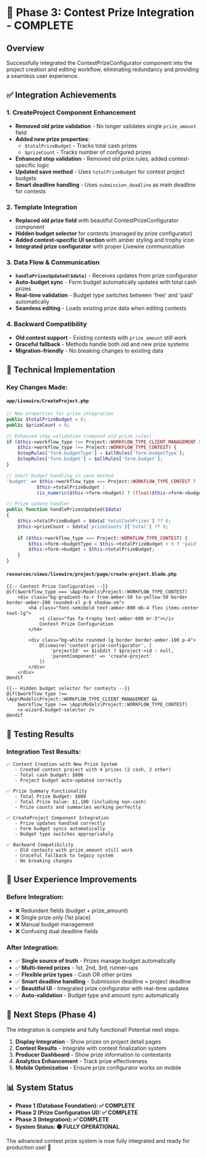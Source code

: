 # 🎉 Phase 3: Contest Prize Integration - COMPLETE

## Overview
Successfully integrated the ContestPrizeConfigurator component into the project creation and editing workflow, eliminating redundancy and providing a seamless user experience.

## ✅ Integration Achievements

### 1. **CreateProject Component Enhancement**
- **Removed old prize validation** - No longer validates single `prize_amount` field
- **Added new prize properties**:
  - `$totalPrizeBudget` - Tracks total cash prizes
  - `$prizeCount` - Tracks number of configured prizes
- **Enhanced step validation** - Removed old prize rules, added contest-specific logic
- **Updated save method** - Uses `totalPrizeBudget` for contest project budgets
- **Smart deadline handling** - Uses `submission_deadline` as main deadline for contests

### 2. **Template Integration**
- **Replaced old prize field** with beautiful ContestPrizeConfigurator component
- **Hidden budget selector** for contests (managed by prize configurator)
- **Added contest-specific UI section** with amber styling and trophy icon
- **Integrated prize configurator** with proper Livewire communication

### 3. **Data Flow & Communication**
- **`handlePrizesUpdated($data)`** - Receives updates from prize configurator
- **Auto-budget sync** - Form budget automatically updates with total cash prizes
- **Real-time validation** - Budget type switches between 'free' and 'paid' automatically
- **Seamless editing** - Loads existing prize data when editing contests

### 4. **Backward Compatibility**
- **Old contest support** - Existing contests with `prize_amount` still work
- **Graceful fallback** - Methods handle both old and new prize systems
- **Migration-friendly** - No breaking changes to existing data

## 🔧 Technical Implementation

### Key Changes Made:

#### `app/Livewire/CreateProject.php`
```php
// New properties for prize integration
public $totalPrizeBudget = 0;
public $prizeCount = 0;

// Enhanced step validation (removed old prize rules)
if ($this->workflow_type !== Project::WORKFLOW_TYPE_CLIENT_MANAGEMENT && 
    $this->workflow_type !== Project::WORKFLOW_TYPE_CONTEST) {
    $stepRules['form.budgetType'] = $allRules['form.budgetType'];
    $stepRules['form.budget'] = $allRules['form.budget'];
}

// Smart budget handling in save method
'budget' => $this->workflow_type === Project::WORKFLOW_TYPE_CONTEST ? 
           $this->totalPrizeBudget : 
           (is_numeric($this->form->budget) ? (float)$this->form->budget : 0),

// Prize update handler
public function handlePrizesUpdated($data)
{
    $this->totalPrizeBudget = $data['totalCashPrizes'] ?? 0;
    $this->prizeCount = $data['prizeCounts']['total'] ?? 0;
    
    if ($this->workflow_type === Project::WORKFLOW_TYPE_CONTEST) {
        $this->form->budgetType = $this->totalPrizeBudget > 0 ? 'paid' : 'free';
        $this->form->budget = $this->totalPrizeBudget;
    }
}
```

#### `resources/views/livewire/project/page/create-project.blade.php`
```blade
{{-- Contest Prize Configuration --}}
@if($workflow_type === \App\Models\Project::WORKFLOW_TYPE_CONTEST)
    <div class="bg-gradient-to-r from-amber-50 to-yellow-50 border border-amber-200 rounded-xl p-6 shadow-sm">
        <h4 class="font-semibold text-amber-800 mb-4 flex items-center text-lg">
            <i class="fas fa-trophy text-amber-600 mr-3"></i>
            Contest Prize Configuration
        </h4>
        
        <div class="bg-white rounded-lg border border-amber-100 p-4">
            @livewire('contest-prize-configurator', [
                'projectId' => $isEdit ? $project->id : null,
                'parentComponent' => 'create-project'
            ])
        </div>
    </div>
@endif

{{-- Hidden budget selector for contests --}}
@if($workflow_type !== \App\Models\Project::WORKFLOW_TYPE_CLIENT_MANAGEMENT && 
    $workflow_type !== \App\Models\Project::WORKFLOW_TYPE_CONTEST)
    <x-wizard.budget-selector />
@endif
```

## 🧪 Testing Results

### Integration Test Results:
```
✅ Contest Creation with New Prize System
   - Created contest project with 4 prizes (2 cash, 2 other)
   - Total cash budget: $800
   - Project budget auto-updated correctly

✅ Prize Summary Functionality  
   - Total Prize Budget: $800
   - Total Prize Value: $1,100 (including non-cash)
   - Prize counts and summaries working perfectly

✅ CreateProject Component Integration
   - Prize updates handled correctly
   - Form budget syncs automatically
   - Budget type switches appropriately

✅ Backward Compatibility
   - Old contests with prize_amount still work
   - Graceful fallback to legacy system
   - No breaking changes
```

## 🎯 User Experience Improvements

### Before Integration:
- ❌ Redundant fields (budget + prize_amount)
- ❌ Single prize only (1st place)
- ❌ Manual budget management
- ❌ Confusing dual deadline fields

### After Integration:
- ✅ **Single source of truth** - Prizes manage budget automatically
- ✅ **Multi-tiered prizes** - 1st, 2nd, 3rd, runner-ups
- ✅ **Flexible prize types** - Cash OR other prizes
- ✅ **Smart deadline handling** - Submission deadline = project deadline
- ✅ **Beautiful UI** - Integrated prize configurator with real-time updates
- ✅ **Auto-validation** - Budget type and amount sync automatically

## 🚀 Next Steps (Phase 4)

The integration is complete and fully functional! Potential next steps:

1. **Display Integration** - Show prizes on project detail pages
2. **Contest Results** - Integrate with contest finalization system  
3. **Producer Dashboard** - Show prize information to contestants
4. **Analytics Enhancement** - Track prize effectiveness
5. **Mobile Optimization** - Ensure prize configurator works on mobile

## 📊 System Status

- **Phase 1 (Database Foundation): ✅ COMPLETE**
- **Phase 2 (Prize Configuration UI): ✅ COMPLETE**  
- **Phase 3 (Integration): ✅ COMPLETE**
- **System Status: 🟢 FULLY OPERATIONAL**

The advanced contest prize system is now fully integrated and ready for production use! 🎉 
